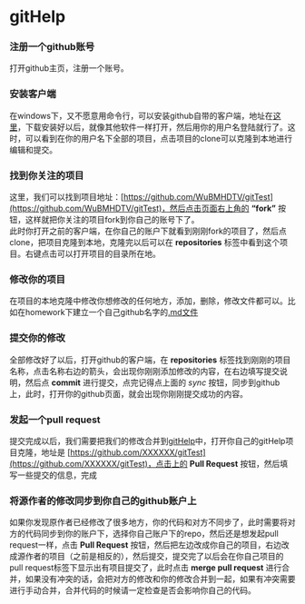 gitHelp
=======

### 注册一个github账号 ###

打开github主页，注册一个账号。

### 安装客户端 ###

在windows下，又不愿意用命令行，可以安装github自带的客户端，地址在[这里](http://windows.github.com/)，下载安装好以后，就像其他软件一样打开，然后用你的用户名登陆就行了。这时，可以看到在你的用户名下全部的项目，点击项目的clone可以克隆到本地进行编辑和提交。

### 找到你关注的项目 ###

这里，我们可以找到项目地址：[https://github.com/WuBMHDTV/gitTest](https://github.com/WuBMHDTV/gitTest)，然后点击页面右上角的 **“fork”** 按钮，这样就把你关注的项目fork到你自己的账号下了。  
此时你打开之前的客户端，在你自己的账户下就看到刚刚fork的项目了，然后点clone，把项目克隆到本地，克隆完以后可以在 **repositories** 标签中看到这个项目。右键点击可以打开项目的目录所在地。

### 修改你的项目 ###
在项目的本地克隆中修改你想修改的任何地方，添加，删除，修改文件都可以。比如在homework下建立一个自己github名字的[.md文件](http://baike.baidu.com/view/2311114.htm)

### 提交你的修改 ###
全部修改好了以后，打开github的客户端，在 **repositories** 标签找到刚刚的项目名称，点击名称右边的箭头，会出现你刚刚添加修改的内容，在右边填写提交说明，然后点 **commit** 进行提交，点完记得点上面的 *sync* 按钮，同步到github上，此时，打开你的github页面，就会出现你刚刚提交成功的内容。

### 发起一个pull request ###

提交完成以后，我们需要把我们的修改合并到[gitHelp](https://github.com/WuBMHDTV/gitTest)中，打开你自己的gitHelp项目克隆，地址是 [https://github.com/XXXXXX/gitTest](https://github.com/XXXXXX/gitTest)，点击上的 **Pull Request** 按钮，然后填写一些提交的信息，完成


### 将源作者的修改同步到你自己的github账户上 ###

如果你发现原作者已经修改了很多地方，你的代码和对方不同步了，此时需要将对方的代码同步到你的账户下，选择你自己账户下的repo，然后还是想发起pull request一样，点击 **Pull Request** 按钮，然后把左边改成你自己的项目，右边改成源作者的项目（之前是相反的），然后提交，提交完了以后会在你自己项目的pull request标签下显示出有项目提交了，此时点击 **merge pull request** 进行合并，如果没有冲突的话，会把对方的修改和你的修改合并到一起，如果有冲突需要进行手动合并，合并代码的时候请一定检查是否会影响你自己的代码。
